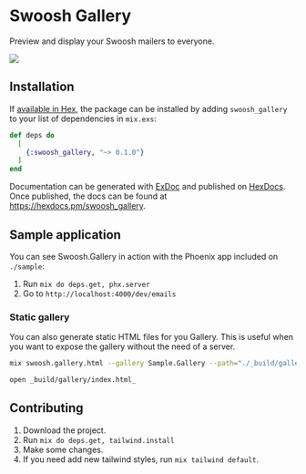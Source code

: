 # Swoosh Gallery

Preview and display your Swoosh mailers to everyone. 

![](assets/docs/screenshot.png)

## Installation

If [available in Hex](https://hex.pm/docs/publish), the package can be installed
by adding `swoosh_gallery` to your list of dependencies in `mix.exs`:

```elixir
def deps do
  [
    {:swoosh_gallery, "~> 0.1.0"}
  ]
end
```

Documentation can be generated with [ExDoc](https://github.com/elixir-lang/ex_doc)
and published on [HexDocs](https://hexdocs.pm). Once published, the docs can
be found at <https://hexdocs.pm/swoosh_gallery>.

## Sample application

You can see Swoosh.Gallery in action with the Phoenix app included on `./sample`:

1. Run `mix do deps.get, phx.server`
2. Go to `http://localhost:4000/dev/emails`


### Static gallery

You can also generate static HTML files for you Gallery. This is useful when you want to expose the gallery without the need of a server.

```bash
mix swoosh.gallery.html --gallery Sample.Gallery --path="./_build/gallery"

open _build/gallery/index.html_
```


## Contributing

1. Download the project.
2. Run `mix do deps.get, tailwind.install`
3. Make some changes.
4. If you need add new tailwind styles, run `mix tailwind default`.
